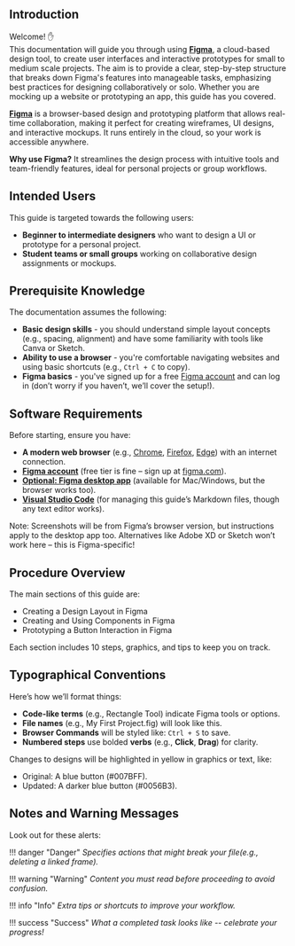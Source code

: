 ## Introduction

Welcome! :raised_hand:  
This documentation will guide you through using [**Figma**](https://www.figma.com/), a cloud-based design tool, to create user interfaces and interactive prototypes for small to medium scale projects. The aim is to provide a clear, step-by-step structure that breaks down Figma's features into manageable tasks, emphasizing best practices for designing collaboratively or solo. Whether you are mocking up a website or prototyping an app, this guide has you covered.

[**Figma**](https://www.figma.com/) is a browser-based design and prototyping platform that allows real-time collaboration, making it perfect for creating wireframes, UI designs, and interactive mockups. It runs entirely in the cloud, so your work is accessible anywhere.

**Why use Figma?** It streamlines the design process with intuitive tools and team-friendly features, ideal for personal projects or group workflows.

## Intended Users

This guide is targeted towards the following users:

- **Beginner to intermediate designers** who want to design a UI or prototype for a personal project.
- **Student teams or small groups** working on collaborative design assignments or mockups.

## Prerequisite Knowledge

The documentation assumes the following:

- **Basic design skills** - you should understand simple layout concepts (e.g., spacing, alignment) and have some familiarity with tools like Canva or Sketch.
- **Ability to use a browser** - you're comfortable navigating websites and using basic shortcuts (e.g., `Ctrl + C` to copy).
- **Figma basics** - you've signed up for a free [Figma account](https://www.figma.com/pricing/) and can log in (don’t worry if you haven’t, we’ll cover the setup!).

## Software Requirements

Before starting, ensure you have:

- **A modern web browser** (e.g., [Chrome](https://www.google.com/intl/en_ca/chrome/), [Firefox](https://www.mozilla.org/en-CA/firefox/new/), [Edge](https://www.microsoft.com/en-us/edge/download?form=MA13FJ)) with an internet connection.
- [**Figma account**](https://www.figma.com/signup) (free tier is fine – sign up at [figma.com](https://www.figma.com)).
- [**Optional: Figma desktop app**](https://www.figma.com/downloads/) (available for Mac/Windows, but the browser works too).
- [**Visual Studio Code**](https://code.visualstudio.com/download) (for managing this guide’s Markdown files, though any text editor works).

Note: Screenshots will be from Figma’s browser version, but instructions apply to the desktop app too. Alternatives like Adobe XD or Sketch won’t work here – this is Figma-specific!

## Procedure Overview

The main sections of this guide are:

- Creating a Design Layout in Figma
- Creating and Using Components in Figma
- Prototyping a Button Interaction in Figma

Each section includes 10 steps, graphics, and tips to keep you on track.

## Typographical Conventions

Here’s how we’ll format things:

- **Code-like terms** (e.g., Rectangle Tool) indicate Figma tools or options.
- **File names** (e.g., My First Project.fig) will look like this.
- **Browser Commands** will be styled like: `Ctrl + S` to save.
- **Numbered steps** use bolded **verbs** (e.g., **Click**, **Drag**) for clarity.

Changes to designs will be highlighted in yellow in graphics or text, like:

- Original: A blue button (#007BFF).
- Updated: A darker blue button (#0056B3).

## Notes and Warning Messages

Look out for these alerts:

!!! danger "Danger"
    *Specifies actions that might break your file(e.g., deleting a linked frame).*

!!! warning "Warning"
    *Content you must read before proceeding to avoid confusion.*

!!! info "Info"
    *Extra tips or shortcuts to improve your workflow.*

!!! success "Success"
    *What a completed task looks like -- celebrate your progress!*